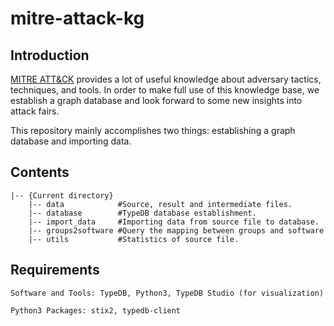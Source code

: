 # mitre-attack-kg

## Introduction
[MITRE ATT&CK](https://attack.mitre.org/) provides a lot of useful knowledge about adversary tactics, techniques, and tools. In order to make full use of this knowledge base, we establish a graph database and look forward to some new insights into attack fairs.

This repository mainly accomplishes two things: establishing a graph database and importing data.


## Contents
```
|-- {Current directory}
    |-- data            #Source, result and intermediate files.
    |-- database        #TypeDB database establishment.
    |-- import_data     #Importing data from source file to database.
    |-- groups2software #Query the mapping between groups and software
    |-- utils           #Statistics of source file.
```

## Requirements

`Software and Tools: TypeDB, Python3, TypeDB Studio (for visualization)`

`Python3 Packages: stix2, typedb-client`